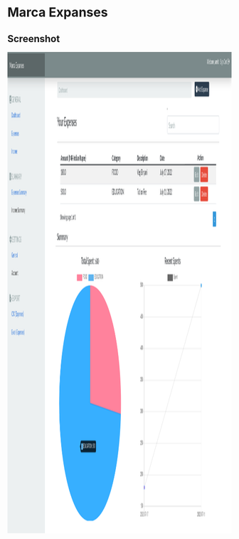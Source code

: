 # Marca Expanses

## Screenshot
<img src="https://github.com/amit9838/Marca-Expanse/blob/master/screenshots/dashboard.png" width="1920" height="1080"/>